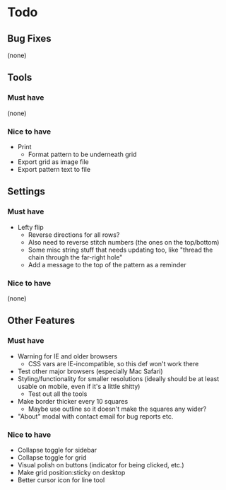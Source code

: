 # Todo

## Bug Fixes
(none)


## Tools

### Must have
(none)

### Nice to have
- Print
  - Format pattern to be underneath grid
- Export grid as image file
- Export pattern text to file


## Settings

### Must have
- Lefty flip
  - Reverse directions for all rows?
  - Also need to reverse stitch numbers (the ones on the top/bottom)
  - Some misc string stuff that needs updating too, like "thread the chain through the far-right hole"
  - Add a message to the top of the pattern as a reminder

### Nice to have
(none)

## Other Features

### Must have
- Warning for IE and older browsers
  - CSS vars are IE-incompatible, so this def won't work there
- Test other major browsers (especially Mac Safari)
- Styling/functionality for smaller resolutions (ideally should be at least usable on mobile, even if it's a little shitty)
  - Test out all the tools
- Make border thicker every 10 squares
  - Maybe use outline so it doesn't make the squares any wider?
- "About" modal with contact email for bug reports etc.

### Nice to have
- Collapse toggle for sidebar
- Collapse toggle for grid
- Visual polish on buttons (indicator for being clicked, etc.)
- Make grid position:sticky on desktop
- Better cursor icon for line tool